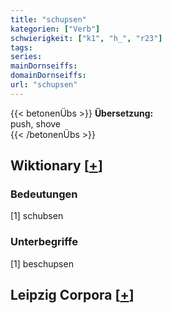 ```yaml
---
title: "schupsen"
kategorien: ["Verb"]
schwierigkeit: ["k1", "h_", "r23"]
tags:
series:
mainDornseiffs:
domainDornseiffs:
url: "schupsen"
---
```


{{< betonenÜbs >}}
**Übersetzung:**  
push, shove  
{{< /betonenÜbs >}}

## Wiktionary [[+](https://de.wiktionary.org/wiki/schupsen)]

### Bedeutungen
[1] schubsen  

### Unterbegriffe
[1] beschupsen  


## Leipzig Corpora [[+](https://corpora.uni-leipzig.de/en/res?word=schupsen&corpusId=deu_newscrawl-public_2018)]

